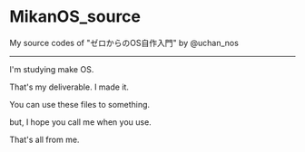 # MikanOS_source
My source codes of "ゼロからのOS自作入門" by @uchan_nos 

---

I'm studying make OS.

That's my deliverable. I made it.

You can use these files to something.

but, I hope you call me when you use.

That's all from me.
